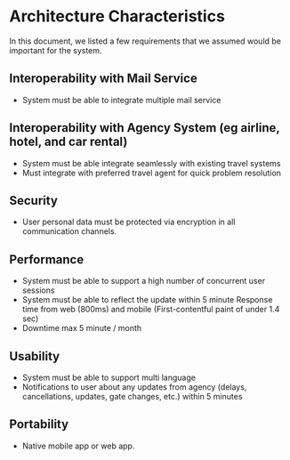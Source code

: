 # Architecture Characteristics

In this document, we listed a few requirements that we assumed would be important for the system.

## Interoperability with Mail Service

- System must be able to integrate multiple mail service

## Interoperability with Agency System (eg airline, hotel, and car rental)

- System must be able integrate seamlessly with existing travel systems
- Must integrate with preferred travel agent for quick problem resolution

## Security

- User personal data must be protected via encryption in all communication channels.

## Performance

- System must be able to support a high number of concurrent user sessions
- System must be able to reflect the update within 5 minute Response time from web (800ms) and mobile (First-contentful paint of under 1.4 sec)
- Downtime max 5 minute / month

## Usability

- System must be able to support multi language
- Notifications to user about any updates from agency (delays, cancellations, updates, gate changes, etc.) within 5 minutes

## Portability

- Native mobile app or web app.
